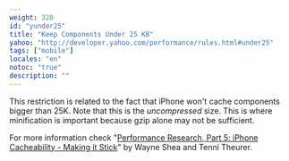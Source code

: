 ```yaml
---
weight: 320
id: "yunder25"
title: "Keep Components Under 25 KB"
yahoo: "http://developer.yahoo.com/performance/rules.html#under25"
tags: ["mobile"]
locales: "en"
notoc: "true"
description: ""
---
```


This restriction is related to the fact that iPhone won't cache components bigger than 25K. Note that this is the *uncompressed* size. This is where minification is important because gzip alone may not be sufficient.

For more information check "[Performance Research, Part 5: iPhone Cacheability - Making it Stick](http://yuiblog.com/blog/2008/02/06/iphone-cacheability/)" by Wayne Shea and Tenni Theurer.